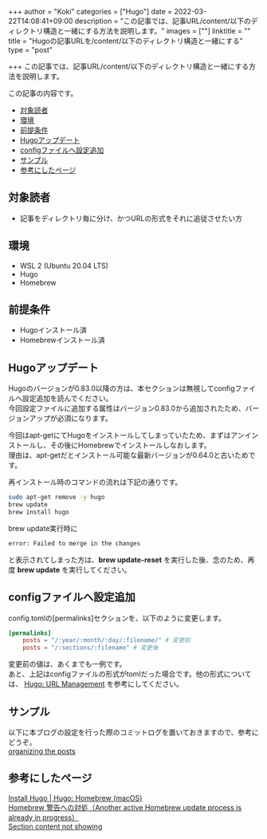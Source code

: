 +++
author = "Koki"
categories = ["Hugo"]
date = 2022-03-22T14:08:41+09:00
description = "この記事では、記事URL/content/以下のディレクトリ構造と一緒にする方法を説明します。"
images = [""]
linktitle = ""
title = "Hugoの記事URLを/content/以下のディレクトリ構造と一緒にする"
type = "post"

+++
この記事では、記事URL/content/以下のディレクトリ構造と一緒にする方法を説明します。

この記事の内容です。
<!-- START doctoc generated TOC please keep comment here to allow auto update -->
<!-- DON'T EDIT THIS SECTION, INSTEAD RE-RUN doctoc TO UPDATE -->


- <font color="#1111cc">[対象読者](#%E5%AF%BE%E8%B1%A1%E8%AA%AD%E8%80%85)</font>
- <font color="#1111cc">[環境](#%E7%92%B0%E5%A2%83)</font>
- <font color="#1111cc">[前提条件](#%E5%89%8D%E6%8F%90%E6%9D%A1%E4%BB%B6)</font>
- <font color="#1111cc">[Hugoアップデート](#hugo%E3%82%A2%E3%83%83%E3%83%97%E3%83%87%E3%83%BC%E3%83%88)</font>
- <font color="#1111cc">[configファイルへ設定追加](#config%E3%83%95%E3%82%A1%E3%82%A4%E3%83%AB%E3%81%B8%E8%A8%AD%E5%AE%9A%E8%BF%BD%E5%8A%A0)</font>
- <font color="#1111cc">[サンプル](#%E3%82%B5%E3%83%B3%E3%83%97%E3%83%AB)</font>
- <font color="#1111cc">[参考にしたページ](#%E5%8F%82%E8%80%83%E3%81%AB%E3%81%97%E3%81%9F%E3%83%9A%E3%83%BC%E3%82%B8)</font>

<!-- END doctoc generated TOC please keep comment here to allow auto update -->


## 対象読者
- 記事をディレクトリ毎に分け、かつURLの形式をそれに追従させたい方


## 環境
- WSL 2 (Ubuntu 20.04 LTS)
- Hugo
- Homebrew


## 前提条件
- Hugoインストール済
- Homebrewインストール済


## Hugoアップデート
Hugoのバージョンが0.83.0以降の方は、本セクションは無視してconfigファイルへ設定追加を読んでください。  
今回設定ファイルに追加する属性はバージョン0.83.0から追加されたため、バージョンアップが必須になります。

今回はapt-getにてHugoをインストールしてしまっていたため、まずはアンインストールし、その後にHomebrewでインストールしなおします。  
理由は、apt-getだとインストール可能な最新バージョンが0.64.0と古いためです。  

再インストール時のコマンドの流れは下記の通りです。
```sh
sudo apt-get remove -y hugo
brew update
brew install hugo
```
brew update実行時に
```sh
error: Failed to merge in the changes
```
と表示されてしまった方は、**brew update-reset** を実行した後、念のため、再度 **brew update** を実行してください。


## configファイルへ設定追加
config.tomlの[permalinks]セクションを、以下のように変更します。
```toml:config.toml
[permalinks]
    posts = "/:year/:month/:day/:filename/" # 変更前
    posts = "/:sections/:filename" # 変更後
```
変更前の値は、あくまでも一例です。  
あと、上記はconfigファイルの形式がtomlだった場合です。他の形式については、
<font color="#1111cc"><a href="https://gohugo.io/content-management/urls/" target="_blank">Hugo: URL Management</a></font>
を参考にしてください。


## サンプル
以下に本ブログの設定を行った際のコミットログを置いておきますので、参考にどうぞ。  
<font color="#1111cc"><a href="https://github.com/koki-nakamura22/env-for-blog/commit/e155732662e1c8cab8c9dda19940f8df045c28a7" target="_blank">organizing the posts</a></font>  


## 参考にしたページ
<font color="#1111cc"><a href="https://gohugo.io/getting-started/installing/#homebrew-macos" target="_blank">Install Hugo | Hugo: Homebrew (macOS)</a></font>  
<font color="#1111cc"><a href="https://qiita.com/kkdd/items/53a36dcf9ac6a4e0fa3c" target="_blank">Homebrew 警告への対処（Another active Homebrew update process is already in progress）</a></font>  
<font color="#1111cc"><a href="https://discourse.gohugo.io/t/section-content-not-showing/10187" target="_blank">Section content not showing</a></font>  
